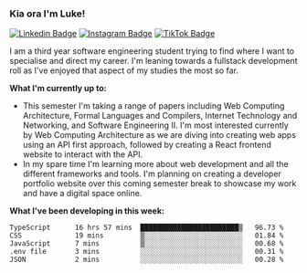 ### Kia ora I'm Luke!

[![Linkedin Badge](https://img.shields.io/badge/-LinkedIn-0e76a8?style=flat-square&logo=Linkedin&logoColor=white)](https://www.linkedin.com/in/luke-stynes/)
[![Instagram Badge](https://img.shields.io/badge/-Instagram-e4405f?style=flat-square&logo=Instagram&logoColor=white)](https://www.instagram.com/luke.stynes/)
[![TikTok Badge](https://img.shields.io/badge/TikTok-Follow-blue)](https://www.tiktok.com/@luke_stynes)

I am a third year software engineering student trying to find where I want to specialise and direct my career. I'm leaning towards a fullstack development roll as I've enjoyed that aspect of my studies the most so far.

**What I'm currently up to:**
- This semester I'm taking a range of papers including Web Computing Architecture, Formal Languages and Compilers, Internet Technology and Networking, and Software Engineering II. I'm most interested currently by Web Computing Architecture as we are diving into creating web apps using an API first approach, followed by creating a React frontend website to interact with the API.
- In my spare time I'm learning more about web development and all the different frameworks and tools. I'm planning on creating a developer portfolio website over this coming semester break to showcase my work and have a digital space online.


**What I've been developing in this week:**
<!--START_SECTION:waka-->

```text
TypeScript      16 hrs 57 mins  ████████████████████████▒   96.73 %
CSS             19 mins         ▒░░░░░░░░░░░░░░░░░░░░░░░░   01.84 %
JavaScript      7 mins          ▒░░░░░░░░░░░░░░░░░░░░░░░░   00.68 %
.env file       3 mins          ░░░░░░░░░░░░░░░░░░░░░░░░░   00.31 %
JSON            2 mins          ░░░░░░░░░░░░░░░░░░░░░░░░░   00.28 %
```

<!--END_SECTION:waka-->
